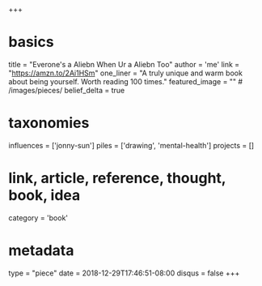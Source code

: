 +++
# basics
title     		 = "Everone's a Aliebn When Ur a Aliebn Too"
author    		 = 'me'
link      		 = "https://amzn.to/2Ai1HSm"
one_liner 		 = "A truly unique and warm book about being yourself. Worth reading 100 times."
featured_image = "" # /images/pieces/
belief_delta	 = true

# taxonomies
influences		 = ['jonny-sun']
piles     		 = ['drawing', 'mental-health']
projects			 = []

# link, article, reference, thought, book, idea
category  		 = 'book'

# metadata
type	    		 = "piece"
date      		 = 2018-12-29T17:46:51-08:00
disqus    		 = false
+++

